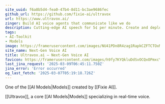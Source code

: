 ```yaml
---
site_uuid: f6a8b5d4-fea0-47b4-8d11-bc3ae9686fec
github_url: https://github.com/fixie-ai/ultravox
url: https://www.ultravox.ai/
zinger: Build AI voice agents that communicate like we do
description: Cutting-edge AI speech for 5¢ per minute. Create and deploy highly effective and natural Voice Agents in no time.
tags:
- AI-Toolkit
- Models
image: https://framerusercontent.com/images/NU41PDn8R4zag1RapkCZFTCTOxM.jpg
site_name: Next-Gen Voice AI
title: Ultravox.ai — Next-Gen Voice AI
favicon: https://framerusercontent.com/images/h9fy7KYQkluDdSvOCQxOPmxcY.svg
last_jina_request: '2025-03-09T06:45:11.750Z'
jina_error: 'Error occurred'
og_last_fetch: '2025-03-07T05:19:18.726Z'
---
```


One of the [[AI Models|Models]] created by [[Fixie AI]].

 [[Ultravox]], a core [[AI Models|Models]] specializing in real-time voice.  
